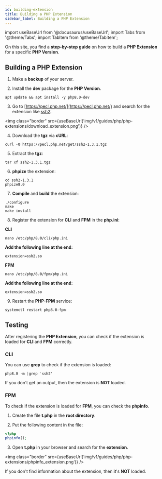 ```yaml
---
id: building-extension
title: Building a PHP Extension
sidebar_label: Building a PHP Extension
---
```


import useBaseUrl from '@docusaurus/useBaseUrl';
import Tabs from '@theme/Tabs';
import TabItem from '@theme/TabItem';

On this site, you find a **step-by-step guide** on how to build a **PHP Extension** for a specific **PHP Version**.

## Building a PHP Extension

1. Make a **backup** of your server.

2. Install the **dev** package for the **PHP Version**.

```
apt update && apt install -y php8.0-dev
```

3. Go to [https://pecl.php.net/](https://pecl.php.net/) and search for the extension like [ssh2](https://pecl.php.net/package/ssh2):

<img class="border" src={useBaseUrl('img/v1/guides/php/php-extensions/download_extension.png')} />

4. Download the **tgz** via **cURL**:

```
curl -O https://pecl.php.net/get/ssh2-1.3.1.tgz
```

5. Extract the **tgz**:

```
tar xf ssh2-1.3.1.tgz
```

6. **phpize** the extension:

```
cd ssh2-1.3.1
phpize8.0
```

7. **Compile** and **build** the extension:

```
./configure
make
make install
```

8. Register the extension for **CLI** and **FPM** in the **php.ini**:

**CLI**

```
nano /etc/php/8.0/cli/php.ini
```

**Add the following line at the end:**

```
extension=ssh2.so
```

**FPM**

```
nano /etc/php/8.0/fpm/php.ini
```

**Add the following line at the end:**

```
extension=ssh2.so
```

9. Restart the **PHP-FPM** service:

```
systemctl restart php8.0-fpm
```

## Testing

After registering the **PHP Extension**, you can check if the extension is loaded for **CLI** and **FPM** correctly.

### CLI

You can use **grep** to check if the extension is loaded:

```
php8.0 -m |grep 'ssh2' 
```

If you don't get an output, then the extension is **NOT** loaded.

### FPM

To check if the extension is loaded for **FPM**, you can check the **phpinfo**.

1. Create the file **t.php** in the **root directory**.

2. Put the following content in the file:

```php
<?php
phpinfo();
```

3. Open **t.php** in your browser and search for the **extension**.

<img class="border" src={useBaseUrl('img/v1/guides/php/php-extensions/phpinfo_extension.png')} />

If you don't find information about the extension, then it's **NOT** loaded.
